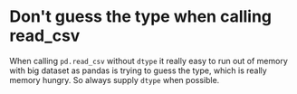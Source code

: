 # Don't guess the type when calling read_csv

When calling `pd.read_csv` without `dtype` it really easy to run out of memory
with big dataset as pandas is trying to guess the type, which is really memory
hungry. So always supply `dtype` when possible.

